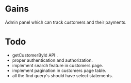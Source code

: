 # Gains
Admin panel which can track customers and their payments.


# Todo

- getCustomerById API .
- proper authentication and authorization.
- implement search feature in customers page.
- implement pagination in customers page table.
- all the find query's should have select statements.